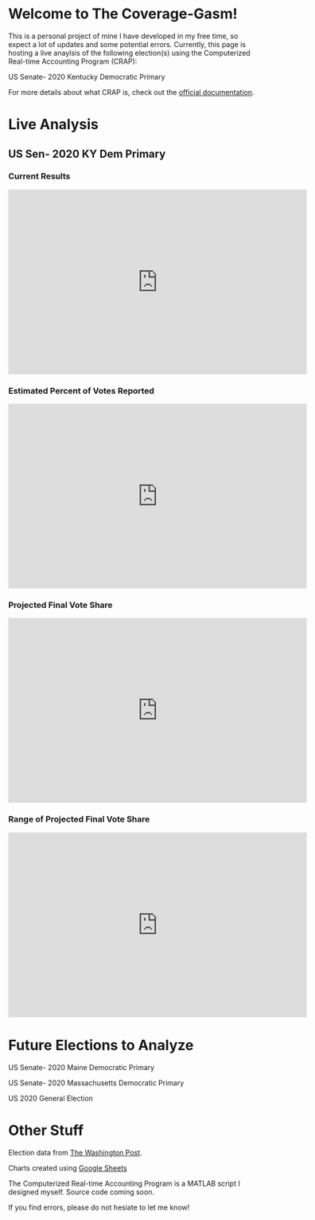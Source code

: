 # Welcome to The Coverage-Gasm!
This is a personal project of mine I have developed in my free time, so expect a lot of updates and some potential errors. Currently, this page is hosting a live anaylsis of the following election(s) using the Computerized Real-time Accounting Program (CRAP):

US Senate- 2020 Kentucky Democratic Primary

For more details about what CRAP is, check out the [official documentation](https://docs.google.com/document/d/1JwVihLW2GugDK3el7i5EdO03wT124_zcrKv4sPQvE_8/edit?usp=sharing).

# Live Analysis

## US Sen- 2020 KY Dem Primary

### Current Results
<iframe width="600" height="371" seamless frameborder="0" scrolling="no" src="https://docs.google.com/spreadsheets/d/1BMKeNSRM4k_ESgQ1PIR4RmJZ3Ly_wqv7Iz9HViv7UMM/htmlembed/sheet?gid=0&range=A32"></iframe>

### Estimated Percent of Votes Reported
<iframe width="600" height="371" seamless frameborder="0" scrolling="no" src="https://docs.google.com/spreadsheets/d/e/2PACX-1vQ07tu2z80Iaelc5koRloqiBT6uo5QyOV8DV8Gyh_ASarY-dpC1XRc0DY0uS8eEb1c08WE_scT8SIer/pubchart?oid=1337734164&amp;format=interactive"></iframe>

### Projected Final Vote Share
<iframe width="600" height="371" seamless frameborder="0" scrolling="no" src="https://docs.google.com/spreadsheets/d/e/2PACX-1vQ07tu2z80Iaelc5koRloqiBT6uo5QyOV8DV8Gyh_ASarY-dpC1XRc0DY0uS8eEb1c08WE_scT8SIer/pubchart?oid=1721292002&amp;format=interactive"></iframe>

### Range of Projected Final Vote Share
<iframe width="600" height="371" seamless frameborder="0" scrolling="no" src="https://docs.google.com/spreadsheets/d/e/2PACX-1vQ07tu2z80Iaelc5koRloqiBT6uo5QyOV8DV8Gyh_ASarY-dpC1XRc0DY0uS8eEb1c08WE_scT8SIer/pubchart?oid=321705706&amp;format=interactive"></iframe>

# Future Elections to Analyze

US Senate- 2020 Maine Democratic Primary

US Senate- 2020 Massachusetts Democratic Primary

US 2020 General Election

# Other Stuff

Election data from [The Washington Post](https://www.washingtonpost.com/elections/election-results/2020-primary-results/).

Charts created using [Google Sheets](https://www.google.com/sheets/about/)

The Computerized Real-time Accounting Program is a MATLAB script I designed myself. Source code coming soon.

If you find errors, please do not hesiate to let me know!
